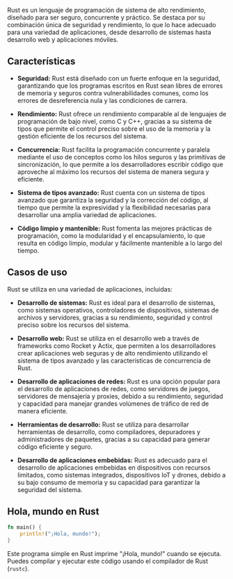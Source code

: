 Rust es un lenguaje de programación de sistema de alto rendimiento, diseñado para ser seguro, concurrente y práctico. Se destaca por su combinación única de seguridad y rendimiento, lo que lo hace adecuado para una variedad de aplicaciones, desde desarrollo de sistemas hasta desarrollo web y aplicaciones móviles.

## Características

- **Seguridad:** Rust está diseñado con un fuerte enfoque en la seguridad, garantizando que los programas escritos en Rust sean libres de errores de memoria y seguros contra vulnerabilidades comunes, como los errores de desreferencia nula y las condiciones de carrera.

- **Rendimiento:** Rust ofrece un rendimiento comparable al de lenguajes de programación de bajo nivel, como C y C++, gracias a su sistema de tipos que permite el control preciso sobre el uso de la memoria y la gestión eficiente de los recursos del sistema.

- **Concurrencia:** Rust facilita la programación concurrente y paralela mediante el uso de conceptos como los hilos seguros y las primitivas de sincronización, lo que permite a los desarrolladores escribir código que aproveche al máximo los recursos del sistema de manera segura y eficiente.

- **Sistema de tipos avanzado:** Rust cuenta con un sistema de tipos avanzado que garantiza la seguridad y la corrección del código, al tiempo que permite la expresividad y la flexibilidad necesarias para desarrollar una amplia variedad de aplicaciones.

- **Código limpio y mantenible:** Rust fomenta las mejores prácticas de programación, como la modularidad y el encapsulamiento, lo que resulta en código limpio, modular y fácilmente mantenible a lo largo del tiempo.

## Casos de uso

Rust se utiliza en una variedad de aplicaciones, incluidas:

- **Desarrollo de sistemas:** Rust es ideal para el desarrollo de sistemas, como sistemas operativos, controladores de dispositivos, sistemas de archivos y servidores, gracias a su rendimiento, seguridad y control preciso sobre los recursos del sistema.

- **Desarrollo web:** Rust se utiliza en el desarrollo web a través de frameworks como Rocket y Actix, que permiten a los desarrolladores crear aplicaciones web seguras y de alto rendimiento utilizando el sistema de tipos avanzado y las características de concurrencia de Rust.

- **Desarrollo de aplicaciones de redes:** Rust es una opción popular para el desarrollo de aplicaciones de redes, como servidores de juegos, servidores de mensajería y proxies, debido a su rendimiento, seguridad y capacidad para manejar grandes volúmenes de tráfico de red de manera eficiente.

- **Herramientas de desarrollo:** Rust se utiliza para desarrollar herramientas de desarrollo, como compiladores, depuradores y administradores de paquetes, gracias a su capacidad para generar código eficiente y seguro.

- **Desarrollo de aplicaciones embebidas:** Rust es adecuado para el desarrollo de aplicaciones embebidas en dispositivos con recursos limitados, como sistemas integrados, dispositivos IoT y drones, debido a su bajo consumo de memoria y su capacidad para garantizar la seguridad del sistema.

## Hola, mundo en Rust

```rust
fn main() {
    println!("¡Hola, mundo!");
}
```

Este programa simple en Rust imprime "¡Hola, mundo!" cuando se ejecuta. Puedes compilar y ejecutar este código usando el compilador de Rust (`rustc`).